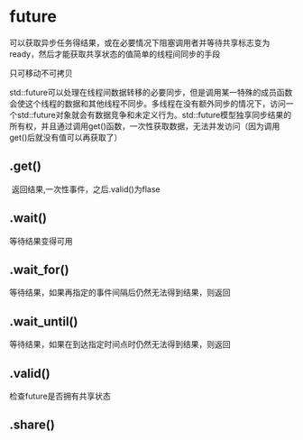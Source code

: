# future

可以获取异步任务得结果，或在必要情况下阻塞调用者并等待共享标志变为ready，然后才能获取共享状态的值简单的线程间同步的手段

只可移动不可拷贝

std::future可以处理在线程间数据转移的必要同步，但是调用某一特殊的成员函数会使这个线程的数据和其他线程不同步。多线程在没有额外同步的情况下，访问一个std::future对象就会有数据竞争和未定义行为。std::future模型独享同步结果的所有权，并且通过调用get()函数，一次性获取数据，无法并发访问（因为调用get()后就没有值可以再获取了）

## .get()

​		返回结果,一次性事件，之后.valid()为flase

## .wait()

等待结果变得可用

## .wait_for()

等待结果，如果再指定的事件间隔后仍然无法得到结果，则返回

## .wait_until()

等待结果，如果在到达指定时间点时仍然无法得到结果，则返回

## .valid()

检查future是否拥有共享状态

## .share()

